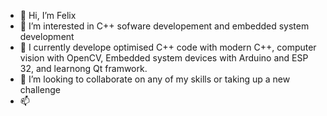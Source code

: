 - 👋 Hi, I’m Felix
- 👀 I’m interested in C++ sofware developement and embedded system development
- 🌱 I currently develope optimised C++ code with modern C++, computer vision with OpenCV, Embedded system devices with Arduino and ESP 32, and learnong Qt framwork. 
- 💞️ I’m looking to collaborate on any of my skills or taking up a new challenge
- 📫 

<!---
CodeByFelix/CodeByFelix is a ✨ special ✨ repository because its `README.md` (this file) appears on your GitHub profile.
You can click the Preview link to take a look at your changes.
--->
